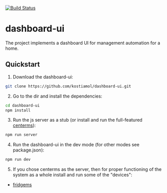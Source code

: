 [![Build Status](https://travis-ci.org/kostiamol/dashboard-ui.svg?branch=dev)](https://travis-ci.org/kostiamol/dashboard-ui)

# dashboard-ui
The project implements a dashboard UI for management automation for a home.

## Quickstart
1. Download the dashboard-ui:

```bash
git clone https://github.com/kostiamol/dashboard-ui.git
```

2. Go to the dir and install the dependencies:

```bash
cd dashboard-ui
npm install
```

3. Run the js server as a stub (or install and run the full-featured [centerms](https://github.com/kostiamol/centerms)):

```bash
npm run server
```

4. Run the dashboard-ui in the dev mode (for other modes see package.json):

```bash
npm run dev
```

5. If you chose centerms as the server, then for proper functioning of the system as a whole install and run some of the "devices":
- [fridgems](https://github.com/kostiamol/fridgems)

